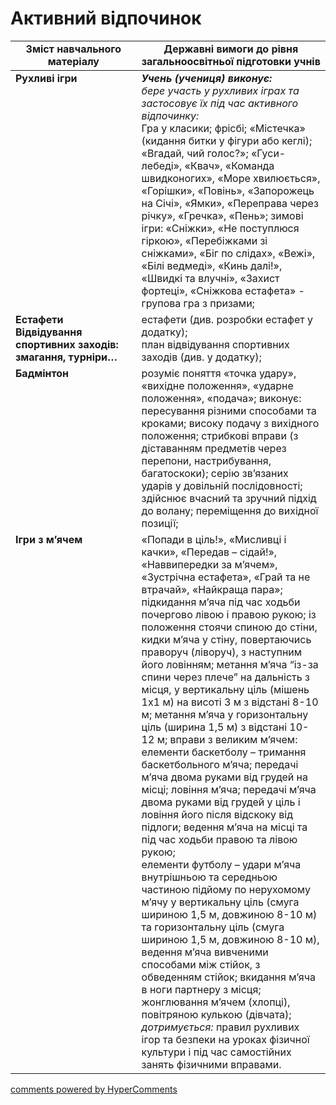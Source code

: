 <div id="hypercomments_widget" class="js-hypercomments-widget invisible"></div>

# Активний відпочинок

<table>
  <tr>
    <td width="40%" align="center"><b>Зміст навчального матеріалу</b></td>
    <td width="60%" align="center"><b>Державні вимоги до рівня загальноосвітньої підготовки учнів</b></td>
  </tr>
<tbody>
  <tr>
    <td width="40%" style="vertical-align:top !important;">
    <b>Рухливі ігри</b></td>
    <td width="60%" style="vertical-align:top !important;">
	   <i><b>Учень (учениця) виконує:</b></i><br>
	   <i>бере участь у рухливих іграх та застосовує їх під час активного відпочинку:</i><br>
	   Гра у класики; фрісбі; «Містечка» (кидання битки у фігури або кеглі); «Вгадай, чий голос?»; «Гуси-лебеді», «Квач», «Команда швидконогих», «Море хвилюється», «Горішки», «Повінь», «Запорожець на Січі», «Ямки», «Переправа через річку», «Гречка», «Пень»; зимові ігри: «Сніжки», «Не поступлюся гіркою», «Перебіжками зі сніжками», «Біг по слідах», «Вежі», «Білі ведмеді», «Кинь далі!», «Швидкі та влучні», «Захист фортеці», «Сніжкова естафета» - групова гра з призами;
	</td>
  </tr>
  <tr>
    <td width="40%" style="vertical-align:top !important;">
    <b>Естафети<br>
    Відвідування спортивних заходів: змагання, турніри…</b>
    </td>
    <td width="60%" style="vertical-align:top !important;">
	   естафети (див. розробки естафет у додатку);<br>
	   план відвідування спортивних заходів (див. у додатку);<br>
	   </td>
  </tr>
  <tr>
    <td width="40%" style="vertical-align:top !important;">
    <b>Бадмінтон</b></td>
    <td width="60%" style="vertical-align:top !important;">
	   розуміє поняття «точка удару», «вихідне положення», «ударне положення», «подача»; виконує: пересування різними способами та кроками; високу подачу з вихідного положення; стрибкові вправи (з діставанням предметів через перепони, настрибування, багатоскоки); серію зв’язаних ударів у довільній послідовності; здійснює вчасний та зручний підхід до волану; переміщення до вихідної позиції;
	   </td>
  </tr>
  <tr>
    <td width="40%" style="vertical-align:top !important;">
    <b>Ігри з м’ячем</b></td>
    <td width="60%" style="vertical-align:top !important;">
	  «Попади в ціль!», «Мисливці і качки», «Передав – сідай!», «Наввипередки за м’ячем», «Зустрічна естафета», «Грай та не втрачай», «Найкраща пара»; підкидання м’яча під час ходьби почергово лівою і правою рукою; із положення стоячи спиною до стіни, кидки м’яча у стіну, повертаючись праворуч (ліворуч), з наступним його ловінням; метання м’яча “із-за спини через плече” на дальність з місця, у вертикальну ціль (мішень 1х1 м) на висоті 3 м з відстані 8-10 м; метання м’яча у горизонтальну ціль (ширина 1,5 м) з відстані 10-12 м;<nt>
    вправи з великим м’ячем: елементи баскетболу – тримання баскетбольного м’яча; передачі м’яча двома руками від грудей на місці; ловіння м’яча; передачі м’яча двома руками від грудей у ціль і ловіння його після відскоку від підлоги; ведення м’яча на місці та під час ходьби правою та лівою рукою;<br>
    елементи футболу – удари м’яча внутрішньою та середньою частиною підйому по нерухомому м’ячу у вертикальну ціль (смуга шириною 1,5 м, довжиною 8-10 м) та горизонтальну ціль (смуга шириною 1,5 м, довжиною 8-10 м), ведення м’яча вивченими способами між стійок, з обведенням стійок; вкидання м’яча в ноги партнеру з місця; жонглювання м’ячем (хлопці), повітряною кулькою (дівчата);<br>
    <i>дотримується:</i> правил рухливих ігор та  безпеки на уроках фізичної культури і під час самостійних занять фізичними вправами.<br>
	  </td>
  </tr>
</tbody>
</table>

<div class="js-hypercomments-container">
<a href="http://hypercomments.com" class="hc-link" title="comments widget">comments powered by HyperComments</a>
</div>
